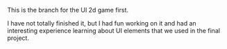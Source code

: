This is the branch for the UI 2d game first.

I have not totally finished it, but I had fun working on it and had an interesting experience learning about UI elements that we used in the final project.
